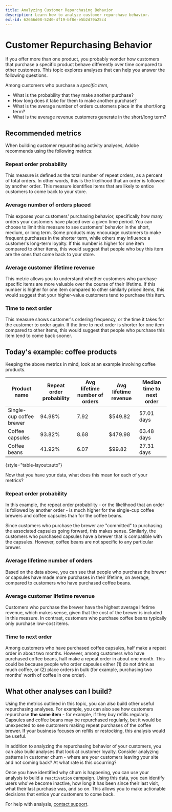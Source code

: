 ```yaml
---
title: Analyzing Customer Repurchasing Behavior
description: Learn how to analyze customer repurchase behavior.
exl-id: 62666d08-5240-4f19-bf8e-e5b2d79a25c4
---
```

# Customer Repurchasing Behavior

If you offer more than one product, you probably wonder how customers that purchase a specific product behave differently over time compared to other customers. This topic explores analyses that can help you answer the following questions.

Among customers who purchase a *specific item*,

* What is the probability that they make another purchase?
* How long does it take for them to make another purchase?
* What is the average number of orders customers place in the short/long term?
* What is the average revenue customers generate in the short/long term?

## Recommended metrics

When building customer repurchasing activity analyses, Adobe recommends using the following metrics:

### Repeat order probability

This measure is defined as the total number of repeat orders, as a percent of total orders. In other words, this is the likelihood that an order is followed by another order. This measure identifies items that are likely to entice customers to come back to your store.

### Average number of orders placed

This exposes your customers' purchasing behavior, specifically how many orders your customers have placed over a given time period. You can choose to limit this measure to see customers' behavior in the short, medium, or long term. Some products may encourage customers to make frequent purchases in the shorter term, while others may influence a customer's long-term loyalty. If this number is higher for one item compared to other items, this would suggest that people who buy this item are the ones that come back to your store.

### Average customer lifetime revenue

This metric allows you to understand whether customers who purchase specific items are more valuable over the course of their lifetime. If this number is higher for one item compared to other similarly priced items, this would suggest that your higher-value customers tend to purchase this item.

### Time to next order

This measure shows customer's ordering frequency, or the time it takes for the customer to order again. If the time to next order is shorter for one item compared to other items, this would suggest that people who purchase this item tend to come back sooner.

## Today's example: coffee products

Keeping the above metrics in mind, look at an example involving coffee products.

| **Product name** | **Repeat order probability** | **Avg lifetime number of orders** | **Avg lifetime revenue** | **Median time to next order** |
|-----|-----|-----|-----|-----|
| Single-cup coffee brewer | 94.98% | 7.92 | $549.82 | 57.01 days |
| Coffee capsules | 93.82% | 8.68 | $479.98 | 63.48 days |
| Coffee beans | 41.92% | 6.07 | $99.82 | 27.31 days |

{style="table-layout:auto"}

Now that you have your data, what does this mean for each of your metrics?

### Repeat order probability

In this example, the repeat order probability - or the likelihood that an order is followed by another order - is much higher for the single-cup coffee brewers and coffee capsules than for the coffee beans.

Since customers who purchase the brewer are "committed" to purchasing the associated capsules going forward, this makes sense. Similarly, the customers who purchased capsules have a brewer that is compatible with the capsules. However, coffee beans are not specific to any particular brewer.

### Average lifetime number of orders

Based on the data above, you can see that people who purchase the brewer or capsules have made more purchases in their lifetime, on average, compared to customers who have purchased coffee beans.

### Average customer lifetime revenue

Customers who purchase the brewer have the highest average lifetime revenue, which makes sense, given that the cost of the brewer is included in this measure. In contrast, customers who purchase coffee beans typically only purchase low-cost items.

### Time to next order

Among customers who have purchased coffee capsules, half make a repeat order in about two months. However, among customers who have purchased coffee beans, half make a repeat order in about one month. This could be because people who order capsules either (1) do not drink as much coffee, or (2) place orders in bulk (for example, purchasing two months' worth of coffee in one order).

## What other analyses can I build?

Using the metrics outlined in this topic, you can also build other useful repurchasing analyses. For example, you can also see how customers repurchase **the same item** - for example, if they buy refills regularly. Capsules and coffee beans may be repurchased regularly, but it would be unexpected to see customers making repeat purchases of the coffee brewer. If your business focuses on refills or restocking, this analysis would be useful.

In addition to analyzing the repurchasing behavior of your customers, you can also build analyses that look at customer loyalty. Consider analyzing patterns in customer churn - where are your customers leaving your site and not coming back? At what rate is this occurring?

Once you have identified why churn is happening, you can use your analysis to build a `reactivation` campaign. Using this data, you can identify users who've become inactive, how long it has been since their last visit, what their last purchase was, and so on. This allows you to make actionable decisions that entice your customers to come back.

For help with analysis, [contact support](https://experienceleague.adobe.com/docs/commerce-knowledge-base/kb/troubleshooting/miscellaneous/mbi-service-policies.html).
